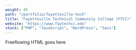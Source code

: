 ```yaml
---
weight: 45
path: "/portfolio/fayetteville-tech"
title: "Fayetteville Technical Community College (FTCC)"
website: "https://www.faytechcc.edu"
stack: ["PHP", "JavaScript", "WordPress", "Sass"]
---
```


Freeflowing HTML goes here